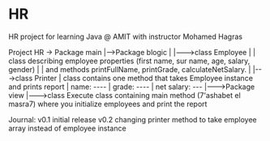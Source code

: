 # HR
HR project for learning Java @ AMIT with instructor Mohamed Hagras


Project HR
-> Package main
     |-->Package blogic
     |      |--->class Employee
     |      |         class describing employee properties (first name, sur name, age, salary, gender) 
     |      |          and methods printFullName, printGrade, calculateNetSalary.
     |      |--->class Printer
     |               class contains one method that takes Employee instance and prints report
     |                 name: ----
     |                 grade: ----
     |                 net salary: ---
     |--->Package view
              |--->class Execute
                        class containing main method (7'ashabet el masra7) where you initialize employees and 
                         print the report
                         
Journal:
     v0.1 initial release
     v0.2 changing printer method to take employee array instead of employee instance
